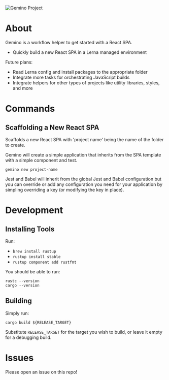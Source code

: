 ![Gemino Project](https://i.imgur.com/UjWAjDZ.png)

# About

Gemino is a workflow helper to get started with a React SPA.

- Quickly build a new React SPA in a Lerna managed environment

Future plans:

- Read Lerna config and install packages to the appropriate folder
- Integrate more tasks for orchestrating JavaScript builds
- Integrate helpers for other types of projects like utility libraries, styles, and more

# Commands

## Scaffolding a New React SPA

Scaffolds a new React SPA with 'project name' being the name of the folder to create.

Gemino will create a simple application that inherits from the SPA template with a simple component and test.

```
gemino new project-name
```

Jest and Babel will inherit from the global Jest and Babel configuration but you can override or add any configuration you need for your application by simpling overriding a key (or modifying the key in place).


# Development

## Installing Tools

Run:

- `brew install rustup`
- `rustup install stable`
- `rustup component add rustfmt`

You should be able to run:

```
rustc --version
cargo --version
```

## Building

Simply run:

```
cargo build ${RELEASE_TARGET}
```

Substitute `RELEASE_TARGET` for the target you wish to build, or leave it empty for a debugging build.

# Issues

Please open an issue on this repo!
